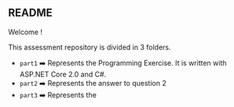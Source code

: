 ## README ##

Welcome ! 

This assessment repository is divided in 3 folders.

- `part1` :arrow_right: Represents the Programming Exercise. It is written with ASP.NET Core 2.0 and C#.
- `part2` :arrow_right: Represents the answer to question 2
- `part3` :arrow_right: Represents the 